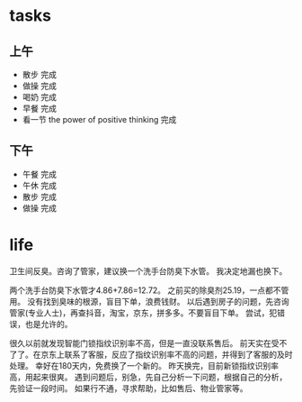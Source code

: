 # tasks

## 上午

* 散步 完成
* 做操 完成
* 喝奶 完成
* 早餐 完成
* 看一节 the power of positive thinking 完成

## 下午

* 午餐 完成
* 午休 完成
* 散步 完成
* 做操 完成

# life

卫生间反臭。咨询了管家，建议换一个洗手台防臭下水管。
我决定地漏也换下。

两个洗手台防臭下水管才4.86+7.86=12.72。
之前买的除臭剂25.19，一点都不管用。
没有找到臭味的根源，盲目下单，浪费钱财。
以后遇到房子的问题，先咨询管家(专业人士)，再查抖音，淘宝，京东，拼多多。不要盲目下单。
尝试，犯错误，也是允许的。

很久以前就发现智能门锁指纹识别率不高，但是一直没联系售后。
前天实在受不了了。在京东上联系了客服，反应了指纹识别率不高的问题，并得到了客服的及时处理。
幸好在180天内，免费换了一个新的。
昨天换完，目前新锁指纹识别率高，用起来很爽。
遇到问题后，别急，先自己分析一下问题，根据自己的分析，先验证一段时间。
如果行不通，寻求帮助，比如售后、物业管家等。
